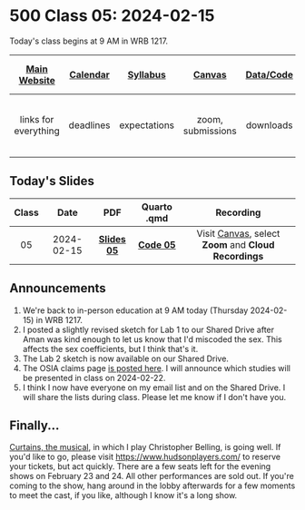 # 500 Class 05: 2024-02-15

Today's class begins at 9 AM in WRB 1217.

[Main Website](https://thomaselove.github.io/500-2024/) | [Calendar](https://thomaselove.github.io/500-2024/calendar.html) | [Syllabus](https://thomaselove.github.io/500-syllabus-2024) | [Canvas](https://canvas.case.edu) | [Data/Code](https://github.com/THOMASELOVE/500-data) |  [Sources](https://github.com/THOMASELOVE/500-sources) | For help, email
:-----------: | :--------------: | :----------: | :---------: | :-------------: | :------: | :-----------: 
links for everything | deadlines | expectations | zoom, submissions | downloads | to read | `500-help` at `case` dot `edu`

## Today's Slides

Class | Date | PDF | Quarto .qmd | Recording
:---: | :--------: | :------: | :------: | :-------------:
05 | 2024-02-15 | **[Slides 05](https://github.com/THOMASELOVE/500-slides-2024/blob/main/500_slides05.pdf)** | **[Code 05](https://github.com/THOMASELOVE/500-slides-2024/blob/main/500_slides05.qmd)** | Visit [Canvas](https://canvas.case.edu/), select **Zoom** and **Cloud Recordings**

## Announcements

1. We're back to in-person education at 9 AM today (Thursday 2024-02-15) in WRB 1217.
2. I posted a slightly revised sketch for Lab 1 to our Shared Drive after Aman was kind enough to let us know that I'd miscoded the sex. This affects the sex coefficients, but I think that's it.
3. The Lab 2 sketch is now available on our Shared Drive.
4. The OSIA claims page [is posted here](https://github.com/THOMASELOVE/500-osia-2024). I will announce which studies will be presented in class on 2024-02-22.
5. I think I now have everyone on my email list and on the Shared Drive. I will share the lists during class. Please let me know if I don't have you.

## Finally...

[Curtains, the musical](https://www.hudsonplayers.com/now-playing), in which I play Christopher Belling, is going well. If you'd like to go, please visit <https://www.hudsonplayers.com/> to reserve your tickets, but act quickly. There are a few seats left for the evening shows on February 23 and 24. All other performances are sold out. If you're coming to the show, hang around in the lobby afterwards for a few moments to meet the cast, if you like, although I know it's a long show.


